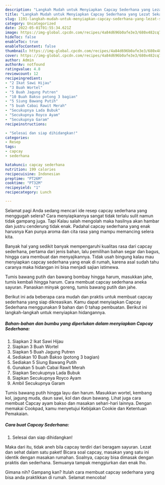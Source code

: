 ```yaml
---
description: "Langkah Mudah untuk Menyiapkan Capcay Sederhana yang Lezat Sekali"
title: "Langkah Mudah untuk Menyiapkan Capcay Sederhana yang Lezat Sekali"
slug: 1191-langkah-mudah-untuk-menyiapkan-capcay-sederhana-yang-lezat-sekali
category: Uncategorized
date: 2022-05-01T01:55:34.621Z
image: https://img-global.cpcdn.com/recipes/4a84d696b0afe3e3/680x482cq70/capcay-sederhana-foto-resep-utama.jpg
hideToc: false
enableToc: true
enableTocContent: false
thumbnail: https://img-global.cpcdn.com/recipes/4a84d696b0afe3e3/680x482cq70/capcay-sederhana-foto-resep-utama.jpg
cover: https://img-global.cpcdn.com/recipes/4a84d696b0afe3e3/680x482cq70/capcay-sederhana-foto-resep-utama.jpg
author: Admin
authorAv: notfound
ratingvalue: 4.8
reviewcount: 12
recipeingredient:
- "2 Ikat Sawi Hijau"
- "3 Buah Wortel"
- "5 Buah Jagung Putren"
- "10 Buah Bakso potong 3 bagian"
- "5 Siung Bawang Putih"
- "5 buah Cabai Rawit Merah"
- "Secukupnya Lada Bubuk"
- "Secukupnya Royco Ayam"
- "Secukupnya Garam"
recipeinstructions:

- "Selesai dan siap dihidangkan!"
categories:
- Resep
tags:
- capcay
- sederhana

katakunci: capcay sederhana 
nutrition: 199 calories
recipecuisine: Indonesian
preptime: "PT26M"
cooktime: "PT32M"
recipeyield: "1"
recipecategory: Lunch

---
```



Selamat pagi Anda sedang mencari ide resep capcay sederhana yang menggugah selera? Cara menyiapkannya sangat tidak terlalu sulit namun tidak gampang juga. Tapi Kalau salah mengolah maka hasilnya akan hambar dan justru cenderung tidak enak. Padahal capcay sederhana yang enak harusnya Kan punya aroma dan cita rasa yang mampu memancing selera kita.


Banyak hal yang sedikit banyak mempengaruhi kualitas rasa dari capcay sederhana, pertama dari jenis bahan, lalu pemilihan bahan segar dan bagus, hingga cara membuat dan menyajikannya. Tidak usah bingung kalau mau menyiapkan capcay sederhana yang enak di rumah, karena asal sudah tahu caranya maka hidangan ini bisa menjadi sajian istimewa.

Tumis bawang putih dan bawang bombay hingga harum, masukkan jahe, tumis kembali hingga harum. Cara membuat capcay sederhana aneka sayuran. Panaskan minyak goreng, tumis bawang putih dan jahe.


Berikut ini ada beberapa cara mudah dan praktis untuk membuat capcay sederhana yang siap dikreasikan. Kamu dapat menyiapkan Capcay Sederhana menggunakan 9 bahan dan 0 tahap pembuatan. Berikut ini langkah-langkah untuk menyiapkan hidangannya.

<!--inarticleads1-->

##### Bahan-bahan dan bumbu yang diperlukan dalam menyiapkan Capcay Sederhana:

1. Siapkan 2 Ikat Sawi Hijau
1. Siapkan 3 Buah Wortel
1. Siapkan 5 Buah Jagung Putren
1. Sediakan 10 Buah Bakso (potong 3 bagian)
1. Sediakan 5 Siung Bawang Putih
1. Gunakan 5 buah Cabai Rawit Merah
1. Siapkan Secukupnya Lada Bubuk
1. Siapkan Secukupnya Royco Ayam
1. Ambil Secukupnya Garam


Tumis bawang putih hingga layu dan harum. Masukkan wortel, kembang kol, jagung muda, daun sawi, kol dan daun bawang. Lihat juga cara membuat Capcay ayam bakso dan masakan sehari-hari lainnya. Dengan memakai Cookpad, kamu menyetujui Kebijakan Cookie dan Ketentuan Pemakaian. 

<!--inarticleads2-->

##### Cara buat Capcay Sederhana:


1. Selesai dan siap dihidangkan!

Maka dari itu, tidak aneh bila capcay terdiri dari beragam sayuran. Lezat dan sehat dalam satu paket! Bicara soal capcay, masakan yang satu ini identik dengan masakan rumahan. Soalnya, capcay bisa dimasak dengan praktis dan sederhana. Semuanya tampak menggiurkan dan enak lho. 

Gimana nih? Gampang kan? Itulah cara membuat capcay sederhana yang bisa anda praktikkan di rumah. Selamat mencoba!
